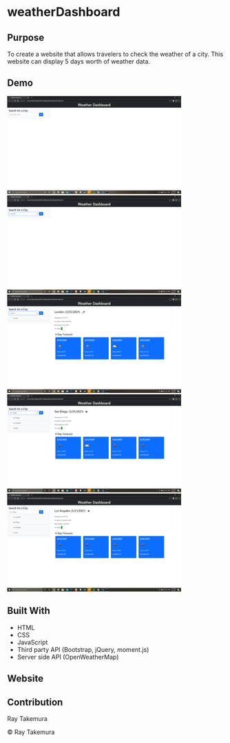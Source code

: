 # weatherDashboard

## Purpose
To create a website that allows travelers to check the weather of a city. This website can display 5 days worth of weather data.

## Demo
<img src="./assets/images/demo1.png" alt='first picture of demo' width=404>
<img src="./assets/images/demo2.png" alt='second picture of demo' width=404>
<img src="./assets/images/demo3.png" alt='third picture of demo' width=404>
<img src="./assets/images/demo4.png" alt='third picture of demo' width=404>
<img src="./assets/images/demo5.png" alt='third picture of demo' width=404>

## Built With
* HTML
* CSS
* JavaScript
* Third party API (Bootstrap, jQuery, moment.js)
* Server side API (OpenWeatherMap)

## Website

## Contribution
Ray Takemura

&copy; Ray Takemura
